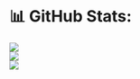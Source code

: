 # 📊 GitHub Stats:
![](https://github-readme-stats.vercel.app/api?username=ItsAloneBoy097&theme=radical&hide_border=false&include_all_commits=true&count_private=true)<br/>
![](https://github-readme-streak-stats.herokuapp.com/?user=ItsAloneBoy097&theme=radical&hide_border=false)<br/>
![](https://github-readme-stats.vercel.app/api/top-langs/?username=ItsAloneBoy097&theme=radical&hide_border=false&include_all_commits=true&count_private=true&layout=compact)
